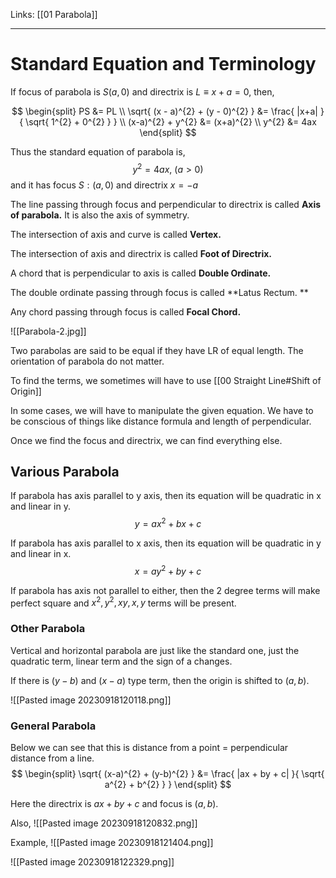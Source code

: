 Links: [[01 Parabola]]
___
# Standard Equation and Terminology
If focus of parabola is $S(a,0)$ and directrix is $L \equiv x + a = 0$, then,

$$
\begin{split}
PS &= PL \\
\sqrt{ (x - a)^{2} + (y - 0)^{2} } &= \frac{ |x+a| }{ \sqrt{ 1^{2} + 0^{2} } } \\
(x-a)^{2} + y^{2} &= (x+a)^{2} \\
y^{2} &= 4ax
\end{split}
$$

Thus the standard equation of parabola is,
$$y^{2} = 4ax,\ (a > 0)$$
and it has focus $S:(a,0)$ and directrix $x = -a$

The line passing through focus and perpendicular to directrix is called **Axis of parabola.** It is also the axis of symmetry. 

The intersection of axis and curve is called **Vertex.**

The intersection of axis and directrix is called **Foot of Directrix.** 

A chord that is perpendicular to axis is called **Double Ordinate.**

The double ordinate passing through focus is called **Latus Rectum. **

Any chord passing through focus is called **Focal Chord.**

![[Parabola-2.jpg]]

Two parabolas are said to be equal if they have LR of equal length. The orientation of parabola do not matter. 

To find the terms, we sometimes will have to use [[00 Straight Line#Shift of Origin]]

In some cases, we will have to manipulate the given equation. We have to be conscious of things like distance formula and length of perpendicular. 

Once we find the focus and directrix, we can find everything else. 

## Various Parabola 
If parabola has axis parallel to y axis, then its equation will be quadratic in x and linear in y. 
$$y = ax^{2} + bx + c$$

If parabola has axis parallel to x axis, then its equation will be quadratic in y and linear in x. 
$$x = ay^{2} + by + c$$

If parabola has axis not parallel to either, then the 2 degree terms will make perfect square and $x^{2},y^{2},xy,x,y$ terms will be present. 


### Other Parabola 
Vertical and horizontal parabola are just like the standard one, just the quadratic term, linear term and the sign of a changes.  

If there is $(y - b)$ and $(x - a)$ type term, then the origin is shifted to $(a,b)$. 

![[Pasted image 20230918120118.png]]

### General Parabola  
Below we can see that this is distance from a point = perpendicular distance from a line.
$$
\begin{split}
\sqrt{ (x-a)^{2} + (y-b)^{2} } &= \frac{ |ax + by + c| }{ \sqrt{ a^{2} + b^{2} } } 
\end{split}
$$

Here the directrix is $ax + by + c$ and focus is $(a,b)$.

Also,
![[Pasted image 20230918120832.png]]

Example,
![[Pasted image 20230918121404.png]]

![[Pasted image 20230918122329.png]]

